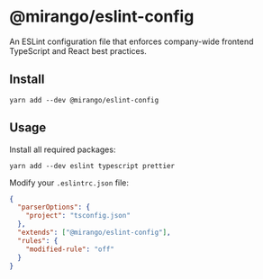 # @mirango/eslint-config

An ESLint configuration file that enforces company-wide frontend TypeScript and React best practices.

## Install

```
yarn add --dev @mirango/eslint-config
```

## Usage

Install all required packages:

```
yarn add --dev eslint typescript prettier
```

Modify your `.eslintrc.json` file:

```json
{
  "parserOptions": {
    "project": "tsconfig.json"
  },
  "extends": ["@mirango/eslint-config"],
  "rules": {
    "modified-rule": "off"
  }
}
```